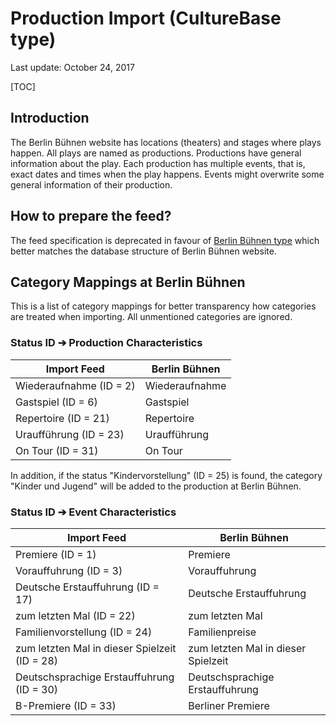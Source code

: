 # Production Import (CultureBase type)

Last update: October 24, 2017

[TOC]

## Introduction ##

The Berlin Bühnen website has locations (theaters) and stages where plays happen. All plays are named as productions. Productions have general information about the play. Each production has multiple events, that is, exact dates and times when the play happens. Events might overwrite some general information of their production.

## How to prepare the feed?

The feed specification is deprecated in favour of [Berlin Bühnen type](../bb_import_specs/production_import_specification_bb_type.html) which better matches the database structure of Berlin Bühnen website.

## Category Mappings at Berlin Bühnen

This is a list of category mappings for better transparency how categories are treated when importing. All unmentioned categories are ignored.

### Status ID ➔ Production Characteristics

Import Feed | Berlin Bühnen
----|----
Wiederaufnahme (ID = 2) | Wiederaufnahme
Gastspiel (ID = 6) | Gastspiel
Repertoire (ID = 21) | Repertoire
Uraufführung (ID = 23) | Uraufführung
On Tour (ID = 31) | On Tour
    
In addition, if the status "Kindervorstellung" (ID = 25) is found, the category "Kinder und Jugend" will be added to the production at Berlin Bühnen.
 
### Status ID ➔ Event Characteristics

Import Feed | Berlin Bühnen
----|----
Premiere (ID = 1) | Premiere
Vorauffuhrung (ID = 3) | Vorauffuhrung
Deutsche Erstauffuhrung (ID = 17) | Deutsche Erstauffuhrung
zum letzten Mal (ID = 22) | zum letzten Mal
Familienvorstellung (ID = 24) | Familienpreise
zum letzten Mal in dieser Spielzeit (ID = 28) | zum letzten Mal in dieser Spielzeit
Deutschsprachige Erstauffuhrung (ID = 30) | Deutschsprachige Erstauffuhrung
B-Premiere (ID = 33) | Berliner Premiere
